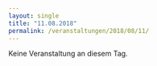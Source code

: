 ```yaml
---
layout: single
title: "11.08.2018"
permalink: /veranstaltungen/2018/08/11/
---
```


Keine Veranstaltung an diesem Tag.
